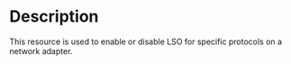 # Description

This resource is used to enable or disable LSO for specific protocols on a network adapter.
